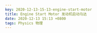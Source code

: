 ```yaml
---
key: 2020-12-13-15-13-engine-start-motor
title: Engine Start Motor 发动机启动马达
date: 2020-12-13 15:13 +0800
tags: Physics 物理
---
```




<!--more-->
